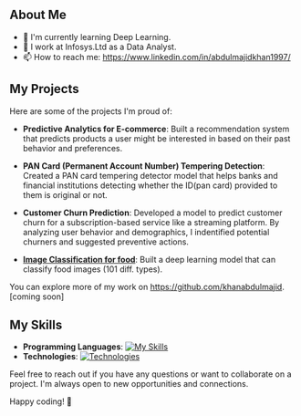 ## About Me

- 🌱 I'm currently learning Deep Learning.
- 💼 I work at Infosys.Ltd as a Data Analyst.
- 📫 How to reach me: https://www.linkedin.com/in/abdulmajidkhan1997/

## My Projects

Here are some of the projects I'm proud of:

- **Predictive Analytics for E-commerce**: Built a recommendation system that predicts products a user might be interested in based on their past behavior and preferences.

- **PAN Card (Permanent Account Number)  Tempering Detection**: Created a PAN card tempering detector model that helps banks and financial institutions detecting whether the ID(pan card) provided to them is original or not.
   
- **Customer Churn Prediction**: Developed a model to predict customer churn for a subscription-based service like a streaming platform. By analyzing user behavior and demographics, I indentified potential churners and suggested preventive actions.

- [**Image Classification for food**](https://github.com/khanabdulmajid/tensorflow_deep_learning/blob/main/07_Project_1_Food_Vision.ipynb): Built a deep learning model that can classify food images (101 diff. types).

You can explore more of my work on https://github.com/khanabdulmajid. [coming soon]

## My Skills

- **Programming Languages**: [![My Skills](https://skillicons.dev/icons?i=python,cpp,java)](https://linkedin.com/in/AbdulMajidKhan1997)
- **Technologies**: [![Technologies](https://skillicons.dev/icons?i=tensorflow,django,mysql,flask)](https://linkedin.com/in/AbdulMajidKhan1997)

Feel free to reach out if you have any questions or want to collaborate on a project. I'm always open to new opportunities and connections.

Happy coding! 🚀
